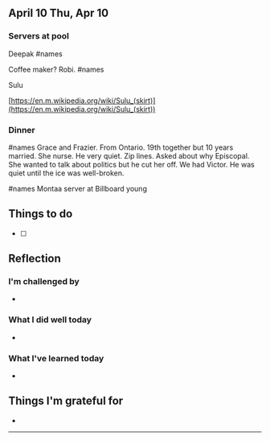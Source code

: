 
## April 10 ﻿Thu, Apr 10

### Servers at pool

Deepak #names

Coffee maker? Robi.  #names

Sulu

[https://en.m.wikipedia.org/wiki/Sulu_(skirt)](https://en.m.wikipedia.org/wiki/Sulu_(skirt))

### Dinner

#names Grace and Frazier. From Ontario. 19th together but 10 years married. She nurse. He very quiet. Zip lines. Asked about why Episcopal. She wanted to talk about politics but he cut her off. We had Victor. He was quiet until the ice was well-broken.

#names Montaa server at Billboard young


## Things to do

- [ ]

## Reflection


### I'm challenged by

- 

### What I did well today

- 

### What I've learned today

- 

## Things I'm grateful for

-

---
